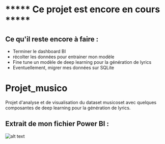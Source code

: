 # ***** Ce projet est encore en cours *****
## Ce qu'il reste encore à faire :   
- Terminer le dashboard BI   
- récolter les données pour entrainer mon modèle   
- Fine tune un modèle de deep learning pour la génération de lyrics   
- Eventuellement, migrer mes données sur SQLite   
# Projet_musico
Projet d'analyse et de visualisation du dataset musicoset avec quelques composantes de deep learning pour la génération de lyrics.   
## Extrait de mon fichier Power BI :   
![alt text](https://github.com/Cyril-Joubert/Projet_musico/extrait_analyse_artistes.jpg?raw=true)
